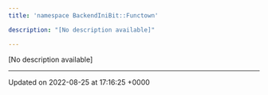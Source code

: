 ```yaml
---
title: 'namespace BackendIniBit::Functown'

description: "[No description available]"

---
```







[No description available]






-------------------------------

Updated on 2022-08-25 at 17:16:25 +0000